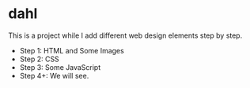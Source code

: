 # dahl
<p>This is a project while I add different web design elements step by step.</p>
<ul>
<li>Step 1: HTML and Some Images</li>
<li>Step 2: CSS</li>
<li>Step 3: Some JavaScript</li>
<li>Step 4+: We will see.</ul>
</ul>
